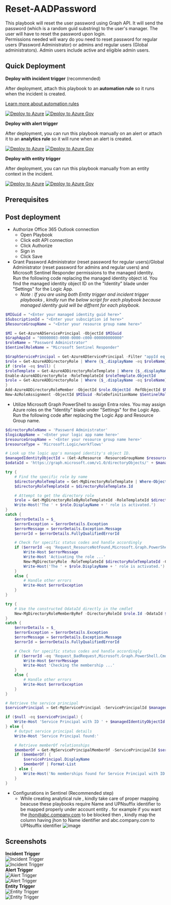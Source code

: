 # Reset-AADPassword

This playbook will reset the user password using Graph API.  It will send the password (which is a random guid substring) to the user's manager.  The user will have to reset the password upon login.  <br>
Permissions needed will wary do you need to reset password for regular users (Password Administrator) or admins and regular users (Global administrators). Admin users include active and eligible admin users.

## Quick Deployment
**Deploy with incident trigger** (recommended)

After deployment, attach this playbook to an **automation rule** so it runs when the incident is created.

[Learn more about automation rules](https://docs.microsoft.com/azure/sentinel/automate-incident-handling-with-automation-rules#creating-and-managing-automation-rules)

[![Deploy to Azure](https://aka.ms/deploytoazurebutton)](https://portal.azure.com/#create/Microsoft.Template/uri/https%3A%2F%2Fraw.githubusercontent.com%2FAzure%2FAzure-Sentinel%2Fmaster%2FSolutions%2FMicrosoft%2520Entra%2520ID%2FPlaybooks%2FReset-AADUserPassword%2Fincident-trigger%2Fazuredeploy.json)
[![Deploy to Azure Gov](https://aka.ms/deploytoazuregovbutton)](https://portal.azure.com/#create/Microsoft.Template/uri/https%3A%2F%2Fraw.githubusercontent.com%2FAzure%2FAzure-Sentinel%2Fmaster%2FSolutions%2FMicrosoft%2520Entra%2520ID%2FPlaybooks%2FReset-AADUserPassword%2Fincident-trigger%2Fazuredeploy.json)

**Deploy with alert trigger**

After deployment, you can run this playbook manually on an alert or attach it to an **analytics rule** so it will rune when an alert is created.

[![Deploy to Azure](https://aka.ms/deploytoazurebutton)](https://portal.azure.com/#create/Microsoft.Template/uri/https%3A%2F%2Fraw.githubusercontent.com%2FAzure%2FAzure-Sentinel%2Fmaster%2FSolutions%2FMicrosoft%2520Entra%2520ID%2FPlaybooks%2FReset-AADUserPassword%2Falert-trigger%2Fazuredeploy.json)
[![Deploy to Azure Gov](https://aka.ms/deploytoazuregovbutton)](https://portal.azure.com/#create/Microsoft.Template/uri/https%3A%2F%2Fraw.githubusercontent.com%2FAzure%2FAzure-Sentinel%2Fmaster%2FSolutions%2FMicrosoft%2520Entra%2520ID%2FPlaybooks%2FReset-AADUserPassword%2Falert-trigger%2Fazuredeploy.json)

**Deploy with entity trigger**

After deployment, you can run this playbook manually from an entity context in the incident.

[![Deploy to Azure](https://aka.ms/deploytoazurebutton)](https://portal.azure.com/#create/Microsoft.Template/uri/https%3A%2F%2Fraw.githubusercontent.com%2FAzure%2FAzure-Sentinel%2Fmaster%2FSolutions%2FMicrosoft%2520Entra%2520ID%2FPlaybooks%2FReset-AADUserPassword%2Fentity-trigger%2Fazuredeploy.json)
[![Deploy to Azure Gov](https://aka.ms/deploytoazuregovbutton)](https://portal.azure.com/#create/Microsoft.Template/uri/https%3A%2F%2Fraw.githubusercontent.com%2FAzure%2FAzure-Sentinel%2Fmaster%2FSolutions%2FMicrosoft%2520Entra%2520ID%2FPlaybooks%2FReset-AADUserPassword%2Fentity-trigger%2Fazuredeploy.json)


## Prerequisites

## Post deployment
- Authorize Office 365 Outlook connection
   - Open Playbook
   - Click edit API connection
   - Click Authorize
   - Sign in
   - Click Save
- Grant Password Administrator (reset password for regular users)/Global Administrator (reset password for admins and regular users) and Microsoft Sentinel Responder permissions to the managed identity.<br>
 Run the following code replacing the managed identity object id.  You find the managed identity object ID on the "Identity" blade under "Settings" for the Logic App.
   - _Note : If you are using both Entity trigger and incident trigger playbooks , kindly run the below script for each playbook because managed identity guid will be diffrent for each playbook._
```powershell
$MIGuid = "<Enter your managed identity guid here>"
$SubscriptionId = "<Enter your subsciption id here>"
$ResourceGroupName = "<Enter your resource group name here>"

$MI = Get-AzureADServicePrincipal -ObjectId $MIGuid
$GraphAppId = "00000003-0000-0000-c000-000000000000"
$roleName = "Password Administrator"
$SentinelRoleName = "Microsoft Sentinel Responder"

$GraphServicePrincipal = Get-AzureADServicePrincipal -Filter "appId eq '$GraphAppId'"
$role = Get-AzureADDirectoryRole | Where {$_.displayName -eq $roleName}
if ($role -eq $null) {
$roleTemplate = Get-AzureADDirectoryRoleTemplate | Where {$_.displayName -eq $roleName}
Enable-AzureADDirectoryRole -RoleTemplateId $roleTemplate.ObjectId
$role = Get-AzureADDirectoryRole | Where {$_.displayName -eq $roleName}
}
Add-AzureADDirectoryRoleMember -ObjectId $role.ObjectId -RefObjectId $MI.ObjectID
New-AzRoleAssignment -ObjectId $MIGuid -RoleDefinitionName $SentinelRoleName -Scope /subscriptions/$SubscriptionId/resourcegroups/$ResourceGroupName
```

- Utilize Microsoft Graph PowerShell to assign Entra roles. You may assign Azure roles on the "Identity" blade under "Settings" for the Logic App.<br>
 Run the following code after replacing the Logic App and Resource Group name.
```powershell
$directoryRoleName = 'Password Administrator'
$logicAppName = '<Enter your logic app name here>'
$resourceGroupName = '<Enter your resource group name here>'
$resourceType = 'Microsoft.Logic/workflows'

# Look up the logic app's managed identity's object ID.
$managedIdentityObjectId = (Get-AzResource -ResourceGroupName $resourceGroupName -Name $logicAppName -ResourceType $resourceType).Identity.PrincipalId
$odataId = 'https://graph.microsoft.com/v1.0/directoryObjects/' + $managedIdentityObjectId

try {
    # Find the specific role by name
    $directoryRoleTemplate = Get-MgDirectoryRoleTemplate | Where-Object { $_.DisplayName -eq $directoryRoleName }
    $directoryRoleTemplateId = $directoryRoleTemplate.Id

    # Attempt to get the directory role
    $role = Get-MgDirectoryRoleByRoleTemplateId -RoleTemplateId $directoryRoleTemplateId -ErrorAction Stop
    Write-Host('The ' + $role.DisplayName + ' role is activated.')
}
catch {
    $errorDetails = $_
    $errorException = $errorDetails.Exception
    $errorMessage = $errorDetails.Exception.Message
    $errorId = $errorDetails.FullyQualifiedErrorId

    # Check for specific status codes and handle accordingly
    if ($errorId -eq 'Request_ResourceNotFound,Microsoft.Graph.PowerShell.Cmdlets.GetMgDirectoryRoleByRoleTemplateId_Get') {
        Write-Host $errorMessage
        Write-Host 'Activating the role ...'
        New-MgDirectoryRole -RoleTemplateId $directoryRoleTemplateId -Confirm
        Write-Host('The ' + $role.DisplayName + ' role is activated.')
    }
    else {
        # Handle other errors
        Write-Host $errorException
    }
}

try {
    # Use the constructed OdataId directly in the cmdlet
    New-MgDirectoryRoleMemberByRef -DirectoryRoleId $role.Id -OdataId $odataId -Confirm -ErrorAction Stop
}
catch {
    $errorDetails = $_
    $errorException = $errorDetails.Exception
    $errorMessage = $errorDetails.Exception.Message
    $errorId = $errorDetails.FullyQualifiedErrorId

    # Check for specific status codes and handle accordingly
    if ($errorId -eq 'Request_BadRequest,Microsoft.Graph.PowerShell.Cmdlets.NewMgDirectoryRoleMemberByRef_CreateExpanded') {
        Write-Host $errorMessage
        Write-Host 'Checking the membership ...'
    }
    else {
        # Handle other errors
        Write-Host $errorException
    }
}

# Retrieve the service principal
$servicePrincipal = Get-MgServicePrincipal -ServicePrincipalId $managedIdentityObjectId

if ($null -eq $servicePrincipal) {
    Write-Host 'Service Principal with ID ' + $managedIdentityObjectId + ' not found.'
} else {
    # Output service principal details
    Write-Host 'Service Principal found:'

    # Retrieve memberOf relationships
    $memberOf = Get-MgServicePrincipalMemberOf -ServicePrincipalId $servicePrincipal.Id
    if ($memberOf) {
        $servicePrincipal.DisplayName
        $memberOf | Format-List
    } else {
        Write-Host('No memberships found for Service Principal with ID' + $($servicePrincipal.Id) + ' .')
    }
}
```
- Configurations in Sentinel (Recommended step)<br>
   - While creating analytical rule , kindly take care of proper mapping beacuse these playbooks require Name and UPNsuffix identifier to be mapped properly under account entity .
   for example if you want the jhon@abc.company.com to be blocked then , kindly map the column having jhon to Name identifier and abc.company.com to UPNsuffix identifier
   ![image](https://github.com/user-attachments/assets/7a81fd01-b9a8-4866-9bf0-1d379125cdef)
## Screenshots
**Incident Trigger**<br>
![Incident Trigger](./incident-trigger/images/incidentTrigger_light.png)<br>
![Incident Trigger](./incident-trigger/images/incidentTrigger_dark.png)<br>
**Alert Trigger**<br>
![Alert Trigger](./alert-trigger/images/alertTrigger_light.png)<br>
![Alert Trigger](./alert-trigger/images/alertTrigger_dark.png)<br>
**Entity Trigger**<br>
![Entity Trigger](./entity-trigger/images/entityTrigger_light.png)<br>
![Entity Trigger](./entity-trigger/images/entityTrigger_dark.png)<br>

